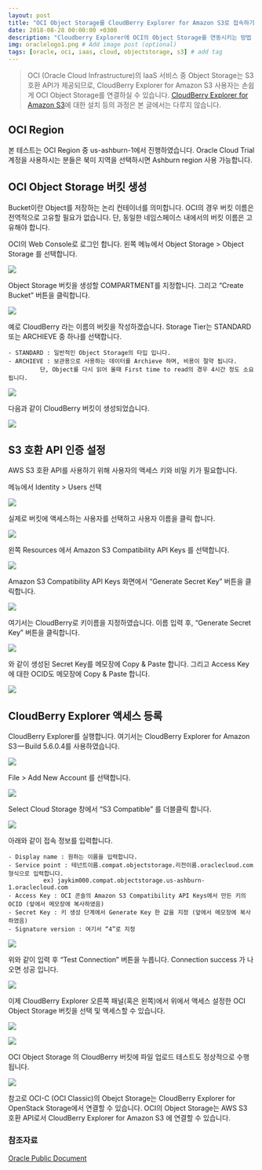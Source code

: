 ```yaml
---
layout: post
title: "OCI Object Storage를 CloudBerry Explorer for Amazon S3로 접속하기"
date: 2018-08-28 00:00:00 +0300
description: "Cloudberry Explorer에 OCI의 Object Storage를 연동시키는 방법 입니다." # Add post description (optional)
img: oraclelogo1.png # Add image post (optional)
tags: [oracle, oci, iaas, cloud, objectstorage, s3] # add tag
---
```


> OCI (Oracle Cloud Infrastructure)의 IaaS 서비스 중 Object Storage는 S3 호환 API가 제공되므로, CloudBerry Explorer for Amazon S3 사용자는 손쉽게 OCI Object Storage를 연결하실 수 있습니다.
> [CloudBerry Explorer for Amazon S3](https://www.cloudberrylab.com/download-thanks.aspx?prod=cbes3free)에 대한 설치 등의 과정은 본 글에서는 다루지 않습니다.


## OCI Region

본 테스트는 OCI Region 중 us-ashburn-1에서 진행하였습니다. Oracle Cloud Trial 계정을 사용하시는 분들은 북미 지역을 선택하시면 Ashburn region 사용 가능합니다.


## OCI Object Storage 버킷 생성

Bucket이란 Object를 저장하는 논리 컨테이너를 의미합니다.
OCI의 경우 버킷 이름은 전역적으로 고유할 필요가 없습니다.
단, 동일한 네임스페이스 내에서의 버킷 이름은 고유해야 합니다.

OCI의 Web Console로 로그인 합니다.
왼쪽 메뉴에서 Object Storage > Object Storage 를 선택합니다.

![]({{site.baseurl}}/images/cloudberry_s3api01.png)

Object Storage 버킷을 생성할 COMPARTMENT를 지정합니다. 
그리고 “Create Bucket” 버튼을 클릭합니다.

![]({{site.baseurl}}/images/cloudberry_s3api02.png)

예로 CloudBerry 라는 이름의 버킷을 작성하겠습니다.
Storage Tier는 STANDARD 또는 ARCHIEVE 중 하나를 선택합니다.

	- STANDARD : 일반적인 Object Storage의 타입 입니다.
	- ARCHIEVE : 보관용으로 사용하는 데이터를 Archieve 하며, 비용이 절약 됩니다. 
		     단, Object를 다시 읽어 올때 First time to read의 경우 4시간 정도 소요됩니다.
	
![]({{site.baseurl}}/images/cloudberry_s3api03.png)

다음과 같이 CloudBerry 버킷이 생성되었습니다.

![]({{site.baseurl}}/images/cloudberry_s3api04.png)


## S3 호환 API 인증 설정

AWS S3 호환 API를 사용하기 위해 사용자의 액세스 키와 비밀 키가 필요합니다.

메뉴에서 Identity > Users 선택

![]({{site.baseurl}}/images/cloudberry_s3api05.png)

실제로 버킷에 액세스하는 사용자를 선택하고 사용자 이름을 클릭 합니다.

![]({{site.baseurl}}/images/cloudberry_s3api06.png)

왼쪽 Resources 에서 Amazon S3 Compatibility API Keys 를 선택합니다.

![]({{site.baseurl}}/images/cloudberry_s3api07.png)

Amazon S3 Compatibility API Keys 화면에서 “Generate Secret Key” 버튼을 클릭합니다.

![]({{site.baseurl}}/images/cloudberry_s3api08.png)

여기서는 CloudBerry로 키이름을 지정하였습니다. 
이름 입력 후, “Generate Secret Key” 버튼을 클릭합니다.

![]({{site.baseurl}}/images/cloudberry_s3api09.png)

와 같이 생성된 Secret Key를 메모장에 Copy & Paste 합니다.
그리고 Access Key에 대한 OCID도 메모장에 Copy & Paste 합니다.

![]({{site.baseurl}}/images/cloudberry_s3api10.png)


## CloudBerry Explorer 액세스 등록

CloudBerry Explorer를 실행합니다.
여기서는 CloudBerry Explorer for Amazon S3 — Build 5.6.0.4를 사용하였습니다.

![]({{site.baseurl}}/images/cloudberry_s3api11.png)

File > Add New Account 를 선택합니다.

![]({{site.baseurl}}/images/cloudberry_s3api12.png)

Select Cloud Storage 창에서 “S3 Compatible” 를 더블클릭 합니다.

![]({{site.baseurl}}/images/cloudberry_s3api13.png)

아래와 같이 접속 정보를 입력합니다.

	- Display name : 원하는 이름을 입력합니다.
	- Service point : 테넌트이름.compat.objectstorage.리전이름.oraclecloud.com 형식으로 입력합니다.
			  ex) jaykim000.compat.objectstorage.us-ashburn-1.oraclecloud.com
	- Access Key : OCI 콘솔의 Amazon S3 Compatibility API Keys에서 만든 키의 OCID (앞에서 메모장에 복사하였음)
	- Secret Key : 키 생성 단계에서 Generate Key 한 값을 지정 (앞에서 메모장에 복사하였음)
	- Signature version : 여기서 “4”로 지정
	
![]({{site.baseurl}}/images/cloudberry_s3api14.png)

위와 같이 입력 후 “Test Connection” 버튼을 누릅니다. Connection success 가 나오면 성공 입니다.

![]({{site.baseurl}}/images/cloudberry_s3api15.png)

이제 CloudBerry Explorer 오른쪽 패널(혹은 왼쪽)에서 위에서 액세스 설정한 OCI Object Storage 버킷을 선택 및 액세스할 수 있습니다.

![]({{site.baseurl}}/images/cloudberry_s3api16.png)

![]({{site.baseurl}}/images/cloudberry_s3api17.png)

OCI Object Storage 의 CloudBerry 버킷에 파일 업로드 테스트도 정상적으로 수행 됩니다.

![]({{site.baseurl}}/images/cloudberry_s3api18.png)

참고로 OCI-C (OCI Classic)의 Obejct Storage는 CloudBerry Explorer for OpenStack Storage에서 연결할 수 있습니다.
OCI의 Object Storage는 AWS S3 호환 API로서 CloudBerry Explorer for Amazon S3 에 연결할 수 있습니다.


### 참조자료
[Oracle Public Document](https://docs.cloud.oracle.com/iaas/Content/Object/Tasks/s3compatibleapi.htm?tocpath=Services%7CObject%20Storage%7C_____8)
